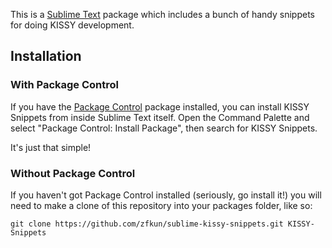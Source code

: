 This is a [Sublime Text][sublime] package which includes a bunch of handy snippets for doing KISSY development.

## Installation ##

### With Package Control ###

If you have the [Package Control][package_control] package installed, you can install KISSY Snippets from inside Sublime Text itself. Open the Command Palette and select "Package Control: Install Package", then search for KISSY Snippets.

It's just that simple!

### Without Package Control ###

If you haven't got Package Control installed (seriously, go install it!) you will need to make a clone of this repository into your packages folder, like so:

    git clone https://github.com/zfkun/sublime-kissy-snippets.git KISSY-Snippets


[sublime]: http://www.sublimetext.com/
[package_control]: http://wbond.net/sublime_packages/package_control